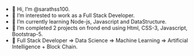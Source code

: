 - 👋 Hi, I’m @sarathss100.
- 👀 I’m interested to work as a Full Stack Developer.
- 🌱 I’m currently learning Node-js, Javascript and DataStructure.
- 💞️ I’m completed 2 projects on frond end using Html, CSS-3, Javascript, Bootstrap-5.
- 🌱 Full Stack Developer => Data Science => Machine Learning => Artificial Intelligence + Block Chain.

